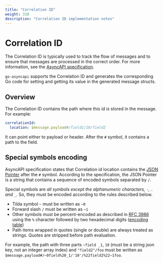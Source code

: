 ```yaml
---
title: "Correlation ID"
weight: 310
description: "Correlation ID implementation notes" 
---
```


# Correlation ID

The Correlation ID is typically used to track the flow of messages and to ensure that messages are processed in the 
correct order. For more information, see the [AsyncAPI specification](https://www.asyncapi.com/docs/reference/specification/v3.0.0#correlation-id-object).

`go-asyncapi` supports the Correlation ID and generates the corresponding Go code for setting and getting its value
in the generated message structs.

## Overview

The Correlation ID contains the path where this id is stored in the message. For example:

```yaml
correlationId:
  location: $message.payload#/field1/10/field2
```

It can point either to payload or header. After the `#` symbol, it contains a path to the field.

## Special symbols encoding

AsyncAPI specification states that Correlation id location contains the
[JSON Pointer](https://datatracker.ietf.org/doc/html/rfc6901) after the `#` symbol. According to the specification,
the JSON Pointer is a string that contains a sequence of encoded symbols separated by `/`. 

Special symbols are *all symbols except the alphanumeric characters, `-`, `.` and `_`*.
So, they must be encoded according to the rules described below.

* Tilda symbol `~` must be written as `~0`
* Forward slash `/` must be written as `~1`
* Other symbols must be percent-encoded as described in [RFC 3986](https://tools.ietf.org/html/rfc3986#section-2.1)
  using the `%` character followed by two hexadecimal digits ([encoding table](https://www.w3schools.com/tags/ref_urlencode.ASP))
* Path items wrapped in quotes (single or double) are always treated as strings. Quotes are stripped before path evaluation.

For example, the path with three parts `~field _1`, `10` (must be a string json key, not an integer array index) and `"field2"/foo` 
must be written as `$message.payload#/~0field%20_1/'10'/%22field2%22~1foo`.
